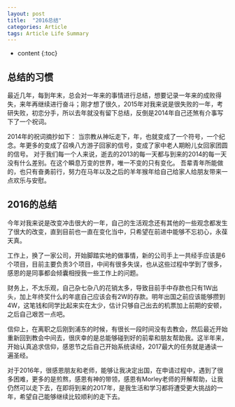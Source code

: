 ```yaml
---
layout: post
title:  "2016总结"
categories: Article
tags: Article Life Summary
---
```


* content
{:toc}

## 总结的习惯

最近几年，每到年末，总会对一年来的事情进行总结，想要记录一年来的成败得失，来年再继续进行奋斗；刚才想了很久，2015年对我来说是很失败的一年，考研失败，初恋分手，所以去年就没有留下总结，反倒是2014年自己还煞有介事写下了一个祝词。

2014年的祝词摘抄如下：
当宗教从神坛走下，年，也就变成了一个符号，一个纪念。年更多的变成了召唤八方游子回家的信号，变成了家中老人期盼儿女回家团圆的信号。
对于我们每一个人来说，逝去的2013的每一天都与到来的2014的每一天没有什么差别。在这个瞬息万变的世界，唯一不变的只有变化。
吾辈青年所能做的，也只有奋勇前行，努力在马年以及之后的羊年猴年给自己给家人给朋友带来一点欢乐与安慰。

## 2016的总结

今年对我来说是改变冲击很大的一年，自己的生活观念还有其他的一些观念都发生了很大的改变，直到目前也一直在变化当中，只希望在前进中能够不忘初心，永葆天真。

工作上，换了一家公司，开始脚踏实地的做事情，新的公司手上一共经手应该是6个项目，目前主要负责3个项目，中间有很多失误，也从这些过程中学到了很多，感恩的是同事都会倾囊相授我一些工作上的问题。

财务上，不太乐观，自己杂七杂八的花销太多，导致目前手中存款也只有1W出头，加上年终奖什么的年底自己应该会有2W的存款。明年出国之前应该能够攒到4W，这笔钱和同学比起来实在太少，估计只够自己出去的机票加上前期的安顿，之后自己艰苦一点吧。

信仰上，在离职之后刚到浦东的时候，有很长一段时间没有去教会，然后最近开始重新回到教会中间去，很庆幸的是总能够碰到好的前辈和朋友帮助我。这半年来，开始认真追求信仰，感恩节之后自己开始系统读经，2017最大的任务就是通读一遍圣经。

对于2016年，很感恩朋友和老师，能够让我决定出国，在申请过程中，遇到了很多困难，更多的是煎熬，感恩有神的带领，感恩有Morley老师的开解帮助，让我仍然可以走下去，在即将到来的2017年，是我生活和学习都将遭受更大挑战的一年，希望自己能够继续比较顺利的走下去。













